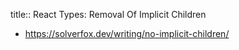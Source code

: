 title:: React Types: Removal Of Implicit Children

- https://solverfox.dev/writing/no-implicit-children/